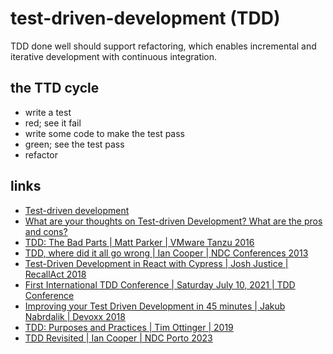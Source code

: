 # test-driven-development (TDD)

TDD done well should support refactoring, which enables incremental and iterative development with continuous integration.

## the TTD cycle

* write a test
* red; see it fail
* write some code to make the test pass
* green; see the test pass
* refactor


## links
* [Test-driven development](https://en.wikipedia.org/wiki/Test-driven_development)
* [What are your thoughts on Test-driven Development? What are the pros and cons?](https://www.quora.com/What-are-your-thoughts-on-Test-driven-Development-What-are-the-pros-and-cons/answer/James-Grenning-1?srid=zUfj)
* [TDD: The Bad Parts | Matt Parker | VMware Tanzu 2016](https://youtu.be/xPL84vvLwXA)
* [TDD, where did it all go wrong | Ian Cooper | NDC Conferences 2013](https://vimeo.com/68375232)
* [Test-Driven Development in React with Cypress | Josh Justice | RecallAct 2018](https://vimeo.com/298277470)
* [First International TDD Conference | Saturday July 10, 2021 | TDD Conference](https://www.youtube.com/watch?v=-_noEVCR__I)
* [Improving your Test Driven Development in 45 minutes | Jakub Nabrdalik | Devoxx 2018](https://www.youtube.com/watch?v=2vEoL3Irgiw)
* [TDD: Purposes and Practices | Tim Ottinger | 2019](https://www.industriallogic.com/blog/tdd-purposes-and-practices/)
* [TDD Revisited | Ian Cooper | NDC Porto 2023](https://www.youtube.com/watch?v=IN9lftH0cJc)
